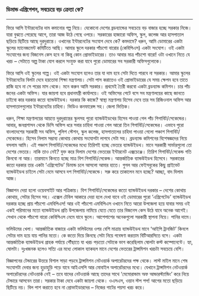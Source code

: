 ### ডিমান্ড এগ্রিগেশন, সবচেয়ে বড় ক্রেতা কে?

---

ফিরে আসি ইন্টারনেটের দাম কমানোর গল্প নিয়ে। যেকোনো দেশের ব্রডব্যান্ডের সবচেয়ে বড় বাজার হচ্ছে সরকার নিজে। যারা বুঝতে পেরেছে আগে, তারা আজ উঠে গেছে ওপরে। সরকারের হাজারো অফিস, স্কুল, কলেজ আর হাসপাতাল ছড়িয়ে ছিটিয়ে আছে দুরদুরান্তে। ওখানের ইন্টারনেটের সংযোগ দেবে কে? কমদামে? ধরুন, আমি ডোমারের একটা স্কুলের ম্যানেজমেন্ট কমিটিতে আছি। আমার স্কুলে দরকার পাঁচশো বারোর \(কেবিপিএস\) একটা সংযোগ। ওই একটা সংযোগের জন্য বিজনেস কেস হবে না কিন্তু কোন প্রোভাইডারের। তাও আবার মাত্র পাঁচশো বারো! ওটা ওখানে নিতে যে খরচ – সেটাতে অল্প টাকা যোগ করলে সংযুক্ত করা যাবে পুরো ডোমারের সব সরকারী অফিসগুলোকে।

ফিরে আসি ওই স্কুলের গল্পে। ওই একটা সংযোগ হলেও তার যা দাম হবে সেটা দিতে পারবে না সরকার। আমার স্কুলের ইন্টারনেটের বিলটা দেবে হয়তোবা শিক্ষা মন্ত্রণালয়। সেটা পাস করাতেও ওই প্রোভাইডারের যে সময় ক্ষেপন হবে তাতে রাজি হবে না সে পরের মাস থেকে। মনে করুন আমি সরকার। প্রথমেই তৈরী করবো একটা ব্রডব্যান্ড কমিশন। চার পাঁচ জনের একটা অফিস। যার জায়গা হবে প্রধানমন্ত্রী কার্যালয়ে। ওই অফিসের পেটে বসে সব মন্ত্রণালয়ের কাছে জানতে চাইবো কার দরকার কতো ব্যান্ডউইডথ। দরকার কি কাজে? স্বাস্থ্য মন্ত্রণালয় হিসেব দেবে তার সব রিজিওনাল অফিস আর হাসপাতালগুলোর ইন্টারনেটের চাহিদা। ভিডিও কনফারেন্স সহ। জেলা ভিত্তিক।

ধরুন, শিক্ষা মন্ত্রণালয়ের আয়ত্তে দুরদুরান্তের স্কুলসহ পুরো ব্যান্ডউইডথের হিসেব পাওয়া গেল পাঁচ গিগাবিট/সেকেন্ডের। আবার, জনপ্রশাসন থেকে ডিসি অফিস ধরে সবার চাহিদা পাওয়া গেল আরো তিন গিগাবিট/সেকেন্ডের। এভাবে পুরো বাংলাদেশের সরকারী সব অফিস, পুলিশ স্টেশন, স্কুল কলেজ, হাসপাতালের চাহিদা পাওয়া গেলো পঞ্চাশ গিগাবিট/সেকেন্ডের। হিসেব নিলাম সম্ভাব্য কোথায় কোথায় সংযোগটা লাগবে সেটা সহ। ব্রডব্যান্ড কমিশনের বিশেষজ্ঞদের নিয়ে বসলাম আমি। এই পঞ্চাশ গিগাবিট/সেকেন্ডের মধ্যে তিরিশই হচ্ছে ভেতরে ব্যান্ডউইডথ। মানে সরকারী সার্ভারগুলো তো দেশের ভেতরে। নাকি তাও নেই? যুক্ত করে দিলাম দেশের ভেতরের ইন্টারনেট এক্সচেঞ্জে। তিরিশ গিগাবিট/সেকেন্ড গতি কিনবো না আর। তারমানে কিনতে হচ্ছে মাত্র বিশ গিগাবিট/সেকেন্ড। আন্তর্জাতিক ব্যান্ডউইডথ হিসেবে। সরকারের কতো দরকার তার একটা ‘এগ্রিগেটেড’ ডিমান্ড চলে আসলো আমার হাতে। গুগল আর ফেইসবুকের কিছু প্রাইভেট ব্যান্ডউইডথ চাইলে সেটা নেমে আসবে দশ গিগাবিট/সেকেন্ডে। সরু করে তাকালেন মনে হচ্ছে? আচ্ছা, বাদ দিলাম আজ।

বিজ্ঞাপন দেয়া হলো ওয়েবসাইট আর পত্রিকায়। বিশ গিগাবিট/সেকেন্ডের কতো ব্যান্ডউইডথ দরকার – দেশের কোথায় কোথায়, সেটার হিসেব সহ। এক্সেল টেবিল আকারে দেয়া হলে দেখা যাবে ওই ডোমারের পুরো ‘এগ্রিগেটেড’ ব্যান্ডউইডথ দরকার হচ্ছে প্রায় পাঁচশো এমবিপিএস! আর ওই পাঁচশো এমবিপিএস ওখানে নিতে আরো উপজেলা হয়ে যাবার সময় ওই একই পরিমানের মতো ব্যান্ডউইডথ প্রতি উপজেলায় নামিয়ে যেতে যেতে তার বিজনেস কেস উঠে যাবে অনেক আগেই। সেখান থেকে পাঁচশো বারো কেবিপিএস নেমে যাবে স্কুলে। আশেপাশের অনেকগুলো সরকারী স্থাপনা নিয়ে। পানির দামে।

ভলিউমের খেলা। আন্তর্জাতিক বাজারে একটা ভলিউমের ওপর বেশি মাত্রায় ব্যান্ডউইডথ মানে ‘আইপি ট্রানজিট’ কিনলে সেটার দাম হয়ে যায় পানির মতো। কে কতো দিয়ে কিনছে সেটা নিয়ে গবেষণা করতাম বিটিআরসিতে বসে। একটা আন্তর্জাতিক ব্যান্ডউইডথ গ্রাহক পর্যায়ে পৌঁছাতে যা খরচ পড়তো সেটাকে ভাগ করেছিলাম ষোলটা কস্ট কম্পোনেন্টে। হ্যা, ষোলটা। দুঃখজনক হলেও সত্যি এর মধ্যে লোকাল ব্যাকহল মানে দেশের ভেতরের ট্রান্সমিশন খরচটা সবচেয়ে বেশি।

বিজ্ঞাপনের টেন্ডারের উত্তরে বিশাল সাড়া পড়বে ট্রান্সমিশন নেটওয়ার্ক অপারেটরদের পক্ষ থেকে। লাস্ট মাইল মানে শেষ সংযোগটা দেবার জন্য হুড়াহুড়ি পড়ে যাবে আইএসপি আর মোবাইল অপারেটরদের মধ্যে। যেখানে ট্রান্সমিশন নেটওয়ার্ক অপারেটরদের নেটওয়ার্ক নেই – তবে যাদের নেটওয়ার্ক আছে তাদের সাথে ‘মেমোরান্ডাম অফ আন্ডারস্ট্যান্ডিং’ করে নিয়ে টেন্ডারে আসবেন তারা। সরকার টাকা দেবে একটা জায়গা থেকে। ওএসএস, ওয়ান স্টপ শপ! আগের মতো ছড়িয়ে ছিটিয়ে নয়। বিল পাশ করাতে হবে না প্রোভাইডারদের – নিজের গাটের পয়সা খরচ করে।



